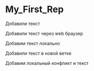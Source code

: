 ﻿# My_First_Rep

Добавили текст

Добавили текст через web браузер

Добавим текст локально

Добавили текст в новой ветке

Добавим локальный конфликт и текст